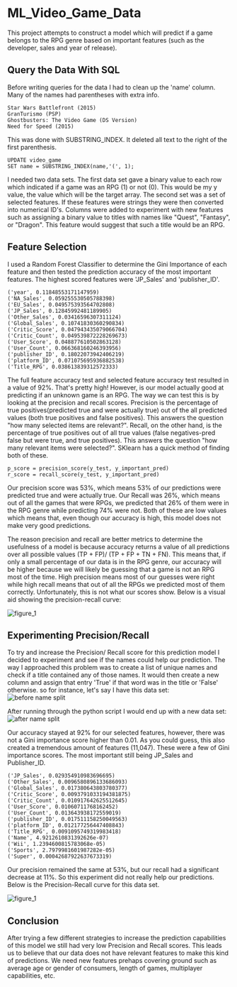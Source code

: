 # ML_Video_Game_Data 
This project attempts to construct a model which will predict if a game belongs to the RPG genre based on important features (such as the developer, sales and year of release). 

## Query the Data With SQL 

Before writing queries for the data I had to clean up the 'name' column.  Many of the names had parentheses with extra info. 
```
Star Wars Battlefront (2015)
GranTurismo (PSP)
Ghostbusters: The Video Game (DS Version)
Need for Speed (2015)
```
This was done with SUBSTRING_INDEX.  It deleted all text to the right of the first parenthesis.   
```
UPDATE video_game
SET name = SUBSTRING_INDEX(name,'(', 1);
```
I needed two data sets.  The first data set gave a binary value to each row which indicated if a game was an RPG (1) or not (0).  This would be my y value, the value which will be the target array.  The second set was a set of selected features.  If these features were strings they were then converted into numerical ID's.  Columns were added to experiment with new features such as assigning a binary value to titles with names like "Quest", "Fantasy", or "Dragon". This feature would suggest that such a title would be an RPG.

## Feature Selection
I used a Random Forest Classifier to determine the Gini Importance of each feature and then tested the prediction accuracy of the most important features.  The highest scored features were 'JP_Sales' and 'publisher_ID'.  
```
('year', 0.11848553171147959)
('NA_Sales', 0.059255530505788398)
('EU_Sales', 0.049575393564702808)
('JP_Sales', 0.12845992481189905)
('Other_Sales', 0.03416596307311124)
('Global_Sales', 0.10741830360290834)
('Critic_Score', 0.047943435079066704)
('Critic_Count', 0.049539872228269673)
('User_Score', 0.048877610502863128)
('User_Count', 0.066368160246393956)
('publisher_ID', 0.18022073942406219)
('platform_ID', 0.071075695936882538)
('Title_RPG', 0.038613839312572333)
```
The full feature accuracy test and selected feature accuracy test resulted in a value of 92%.  That's pretty high! However, is our model actually good at predicting if an unknown game is an RPG.  The way we can test this is by looking at the precision and recall scores.  Precision is the percentage of true positives(predicted true and were actually true) out of the all predicted values (both true positives and false positives).  This answers the question "how many selected items are relevant?".  Recall, on the other hand, is the percentage of true positives out of all true values (false negatives-pred false but were true, and true positives).  This answers the question "how many relevant items were selected?".  SKlearn has a quick method of finding both of these.
```
p_score = precision_score(y_test, y_important_pred)
r_score = recall_score(y_test, y_important_pred)
```
Our precision score was 53%, which means 53% of our predictions were predicted true and were actually true. Our Recall was 26%, which means out of all the games that were RPGs, we predicted that 26% of them were in the RPG genre while predicting 74% were not.  Both of these are low values which means that, even though our accuracy is high, this model does not make very good predictions.  

The reason precision and recall are better metrics to determine the usefulness of a model is because accuracy returns a value of all predictions over all possible values (TP + FP)/ (TP + FP + TN + FN).  This means that, if only a small percentage of our data is in the RPG genre, our accuracy will be higher because we will likely be guessing that a game is not an RPG most of the time.  High precision means most of our guesses were right while high recall means that out of all the RPGs we predicted most of them correctly.  Unfortunately, this is not what our scores show.  Below is a visual aid showing the precision-recall curve: 

![figure_1](https://user-images.githubusercontent.com/34482822/37307147-58aa713e-2610-11e8-90ab-89fd88181bdd.png)

## Experimenting Precision/Recall
To try and increase the Precision/ Recall score for this prediction model I decided to experiment and see if the names could help our prediction.  The way I approached this problem was to create a list of unique names and check if a title contained any of those names.  It would then create a new column and assign that entry 'True' if that word was in the title or 'False' otherwise.  so for instance, let's say I have this data set:  
![before name split](https://user-images.githubusercontent.com/34482822/37256623-bfc2b13e-2533-11e8-8206-c215156ed72c.png)

After running through the python script I would end up with a new data set:
![after name split](https://user-images.githubusercontent.com/34482822/37256629-d3abf0a2-2533-11e8-9b50-02443bef3c07.png)

Our accuracy stayed at 92% for our selected features, however, there was not a Gini importance score higher than 0.01. As you could guess, this also created a tremendous amount of features (11,047).  These were a few of Gini importance scores.  The most important still being JP_Sales and Publisher_ID.
```
('JP_Sales', 0.029354910983696695)
('Other_Sales', 0.0096580896133686093)
('Global_Sales', 0.017380643803780377)
('Critic_Score', 0.0093791033194381875)
('Critic_Count', 0.010917642625512645)
('User_Score', 0.01060711768162452)
('User_Count', 0.013643938172559019)
('publisher_ID', 0.017511158250049563)
('platform_ID', 0.012177256447408843)
('Title_RPG', 0.0091095749319983418)
('Name', 4.9212610831392626e-07)
('Wii', 1.2394600815783068e-05)
('Sports', 2.7979981601987282e-05)
('Super', 0.00042687922637673319)
```

Our precision remained the same at 53%, but our recall had a significant decrease at 11%.  So this experiment did not really help our predictions.  Below is the Precision-Recall curve for this data set.

![figure_1](https://user-images.githubusercontent.com/34482822/37310459-56cd2cf8-261a-11e8-94b3-b1eb537e1dec.png)

## Conclusion 
After trying a few different strategies to increase the prediction capabilities of this model we still had very low Precision and Recall scores.  This leads us to believe that our data does not have relevant features to make this kind of predictions.  We need new features prehaps covering ground such as average age or gender of consumers, length of games, multiplayer capabilities, etc.
